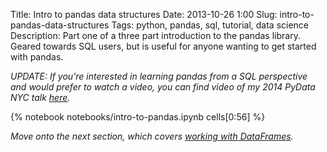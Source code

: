 Title: Intro to pandas data structures
Date: 2013-10-26 1:00
Slug: intro-to-pandas-data-structures
Tags: python, pandas, sql, tutorial, data science
Description: Part one of a three part introduction to the pandas library. Geared towards SQL users, but is useful for anyone wanting to get started with pandas.

_UPDATE: If you're interested in learning pandas from a SQL perspective and would prefer to watch a video, you can find video of my 2014 PyData NYC talk [here](http://reda.io/sql2pandas)._

{% notebook notebooks/intro-to-pandas.ipynb cells[0:56] %}

_Move onto the next section, which covers [working with DataFrames](/2013/10/26/working-with-pandas-dataframes/)._
